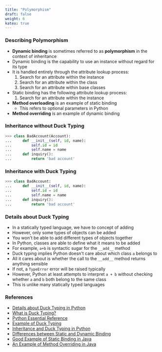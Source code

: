 ```yaml
---
title: "Polymorphism"
draft: false
weight: 6
katex: true
---
```


### Describing Polymorphism
- **Dynamic binding** is sometimes referred to as **polymorphism** in the context of inheritance
- Dynamic binding is the capability to use an instance without regard for its type
- It is handled entirely through the attribute lookup process: 
	1. Search for an attribute within the instance
	2. Search for an attribute within the class
	3. Search for an attribute within base classes
- Static binding has the following attribute lookup process:
	1. Search for an attribute within the instance
- **Method overloading** is an example of static binding
	- This refers to optional parameters in Python
- **Method overriding** is an example of dynamic binding

### Inheritance without Duck Typing

```python
>>> class BadAccount(Account):
...     def __init__(self, id, name):
...         self.id = id
...         self.name = name
...     def inquiry():
...         return 'bad account'
```

### Inheritance with Duck Typing

```python
>>> class BadAccount:
...     def __init__(self, id, name):
...         self.id = id
...         self.name = name
...     def inquiry():
...         return 'bad account'
```

### Details about Duck Typing
- In a statically typed language, we have to concept of adding
- However, only some types of objects can be added
- You won't be able to add different types of objects together
- In Python, classes are able to define what it means to be added
- For example, `a+b` is syntactic sugar for the `__add__` method
- Duck typing implies Python doesn't care about which class `a` belongs to
- All it cares about is whether the call to the `__add__` method returns anything sensible
- If not, a `TypeError` error will be raised typically
- However, Python at least attempts to interpret `a + b` without checking whether `a` and `b` both belong to the same class
- This is unlike many statically typed languages

### References
- [Details about Duck Typing in Python](http://www.voidspace.org.uk/python/articles/duck_typing.shtml)
- [What is Duck Typing?](https://stackoverflow.com/a/12459717/12777044)
- [Python Essential Reference](http://index-of.co.uk/Python/Python%20Essential%20Reference,%20Fourth%20Edition.pdf)
- [Example of Duck Typing](https://stackoverflow.com/a/4205396/12777044)
- [Inheritance and Duck Typing in Python](https://realpython.com/inheritance-composition-python/)
- [Differences between Static and Dynamic Binding](http://www.dieter.handshake.de/pyprojects/zope/book/chap3.html)
- [Good Example of Static Binding in Java](https://beginnersbook.com/2013/04/java-static-dynamic-binding/)
- [An Example of Method Overriding in Java](https://www.geeksforgeeks.org/overriding-in-java/)
